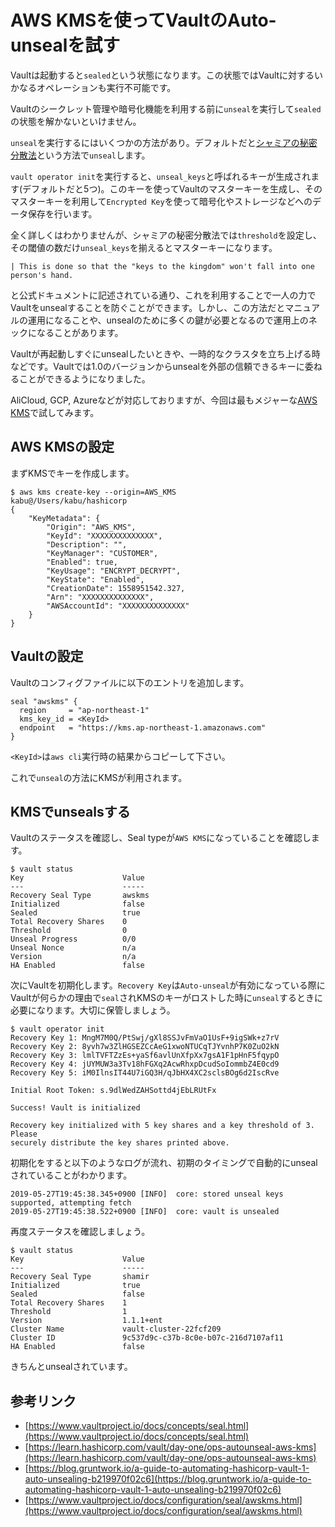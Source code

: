 # AWS KMSを使ってVaultのAuto-unsealを試す
Vaultは起動すると`sealed`という状態になります。この状態ではVaultに対するいかなるオペレーションも実行不可能です。

Vaultのシークレット管理や暗号化機能を利用する前に`unseal`を実行して`sealed`の状態を解かないといけません。

`unseal`を実行するにはいくつかの方法があり。デフォルトだと[シャミアの秘密分散法](http://kimh.github.io/blog/jp/security/protect-your-secret-key-with-shamirs-secret-sharing-jp/)という方法で`unseal`します。

`vault operator init`を実行すると、`unseal_keys`と呼ばれるキーが生成されます(デフォルトだと5つ)。このキーを使ってVaultのマスターキーを生成し、そのマスターキーを利用して`Encrypted Key`を使って暗号化やストレージなどへのデータ保存を行います。

全く詳しくはわかりませんが、シャミアの秘密分散法では`threshold`を設定し、その閾値の数だけ`unseal_keys`を揃えるとマスターキーになります。

```
| This is done so that the "keys to the kingdom" won't fall into one person's hand. 
```

と公式ドキュメントに記述されている通り、これを利用することで一人の力でVaultをunsealすることを防ぐことができます。しかし、この方法だとマニュアルの運用になることや、unsealのために多くの鍵が必要となるので運用上のネックになることがあります。

Vaultが再起動しすぐにunsealしたいときや、一時的なクラスタを立ち上げる時などです。Vaultでは1.0のバージョンからunsealを外部の信頼できるキーに委ねることができるようになりました。

AliCloud, GCP, Azureなどが対応しておりますが、今回は最もメジャーな[AWS KMS](https://aws.amazon.com/kms/)で試してみます。

## AWS KMSの設定
まずKMSでキーを作成します。
```console
$ aws kms create-key --origin=AWS_KMS                                                             kabu@/Users/kabu/hashicorp
{
    "KeyMetadata": {
        "Origin": "AWS_KMS",
        "KeyId": "XXXXXXXXXXXXXX",
        "Description": "",
        "KeyManager": "CUSTOMER",
        "Enabled": true,
        "KeyUsage": "ENCRYPT_DECRYPT",
        "KeyState": "Enabled",
        "CreationDate": 1558951542.327,
        "Arn": "XXXXXXXXXXXXXX",
        "AWSAccountId": "XXXXXXXXXXXXXX"
    }
}
```

## Vaultの設定
Vaultのコンフィグファイルに以下のエントリを追加します。
```hcl
seal "awskms" {
  region     = "ap-northeast-1"
  kms_key_id = <KeyId>
  endpoint   = "https://kms.ap-northeast-1.amazonaws.com"
}
```
`<KeyId>`は`aws cli`実行時の結果からコピーして下さい。

これで`unseal`の方法にKMSが利用されます。

## KMSでunsealsする
Vaultのステータスを確認し、Seal typeが`AWS KMS`になっていることを確認します。
```console
$ vault status                                                                      
Key                      Value
---                      -----
Recovery Seal Type       awskms
Initialized              false
Sealed                   true
Total Recovery Shares    0
Threshold                0
Unseal Progress          0/0
Unseal Nonce             n/a
Version                  n/a
HA Enabled               false
```

次にVaultを初期化します。`Recovery Key`は`Auto-unseal`が有効になっている際にVaultが何らかの理由で`seal`されKMSのキーがロストした時に`unseal`するときに必要になります。大切に保管しましょう。
```console
$ vault operator init
Recovery Key 1: MngM7M0Q/PtSwj/gXl8SSJvFmVaO1UsF+9igSWk+z7rV
Recovery Key 2: 8yvh7w3ZlHGSEZCcAeG1xwoNTUCqTJYvnhP7K0ZuO2kN
Recovery Key 3: lmlTVFTZzEs+yaSf6avlUnXfpXx7gsA1F1pHnF5fqypO
Recovery Key 4: jUYMUW3a3Tv18hFGXq2AcwRhxpDcudSoIommbZ4E0cd9
Recovery Key 5: iM0IlnsIT44U7iGQ3H/qJbHX4XC2sclsBOg6d2IscRve

Initial Root Token: s.9dlWedZAHSottd4jEbLRUtFx

Success! Vault is initialized

Recovery key initialized with 5 key shares and a key threshold of 3. Please
securely distribute the key shares printed above.
```
初期化をすると以下のようなログが流れ、初期のタイミングで自動的にunsealされていることがわかります。
```
2019-05-27T19:45:38.345+0900 [INFO]  core: stored unseal keys supported, attempting fetch
2019-05-27T19:45:38.522+0900 [INFO]  core: vault is unsealed
```

再度ステータスを確認しましょう。
```console
$ vault status
Key                      Value
---                      -----
Recovery Seal Type       shamir
Initialized              true
Sealed                   false
Total Recovery Shares    1
Threshold                1
Version                  1.1.1+ent
Cluster Name             vault-cluster-22fcf209
Cluster ID               9c537d9c-c37b-8c0e-b07c-216d7107af11
HA Enabled               false
```
きちんとunsealされています。

## 参考リンク
* [https://www.vaultproject.io/docs/concepts/seal.html](https://www.vaultproject.io/docs/concepts/seal.html)
* [https://learn.hashicorp.com/vault/day-one/ops-autounseal-aws-kms](https://learn.hashicorp.com/vault/day-one/ops-autounseal-aws-kms)
* [https://blog.gruntwork.io/a-guide-to-automating-hashicorp-vault-1-auto-unsealing-b219970f02c6](https://blog.gruntwork.io/a-guide-to-automating-hashicorp-vault-1-auto-unsealing-b219970f02c6)
* [https://www.vaultproject.io/docs/configuration/seal/awskms.html](https://www.vaultproject.io/docs/configuration/seal/awskms.html)
